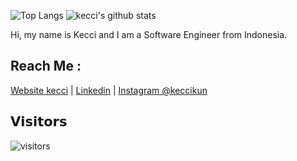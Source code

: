 ![Top Langs](https://github-readme-stats.vercel.app/api/top-langs/?username=kecci&hide=html)
![kecci's github stats](https://github-readme-stats.vercel.app/api?username=kecci&show_icons=true&count_private=true&line_height=40)

Hi, my name is Kecci and I am a Software Engineer from Indonesia.

## Reach Me :
[Website kecci](https://kecci.github.io) | [Linkedin](https://www.linkedin.com/in/abyan-juang-kecci/) | [Instagram @keccikun](https://www.instagram.com/keccikun/)

## 𝗩𝗶𝘀𝗶𝘁𝗼𝗿𝘀

![visitors](https://visitor-badge.glitch.me/badge?page_id=kecci)

